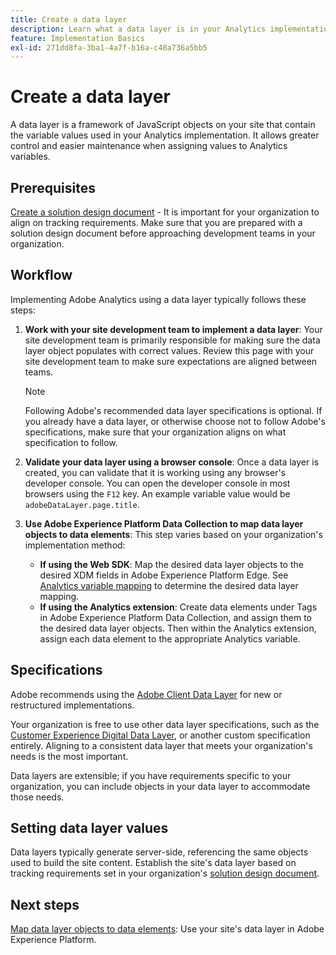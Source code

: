 ```yaml
---
title: Create a data layer
description: Learn what a data layer is in your Analytics implementation, and how it can be used to map variables in Adobe Analytics.
feature: Implementation Basics
exl-id: 271dd8fa-3ba1-4a7f-b16a-c48a736a5bb5
---
```

# Create a data layer

A data layer is a framework of JavaScript objects on your site that contain the variable values used in your Analytics implementation. It allows greater control and easier maintenance when assigning values to Analytics variables.

## Prerequisites

[Create a solution design document](solution-design.md) - It is important for your organization to align on tracking requirements. Make sure that you are prepared with a solution design document before approaching development teams in your organization.

## Workflow

Implementing Adobe Analytics using a data layer typically follows these steps:

1. **Work with your site development team to implement a data layer**: Your site development team is primarily responsible for making sure the data layer object populates with correct values. Review this page with your site development team to make sure expectations are aligned between teams.

   >[!NOTE]
   >
   >Following Adobe's recommended data layer specifications is optional. If you already have a data layer, or otherwise choose not to follow Adobe's specifications, make sure that your organization aligns on what specification to follow.

1. **Validate your data layer using a browser console**: Once a data layer is created, you can validate that it is working using any browser's developer console. You can open the developer console in most browsers using the `F12` key. An example variable value would be `adobeDataLayer.page.title`.
1. **Use Adobe Experience Platform Data Collection to map data layer objects to data elements**: This step varies based on your organization's implementation method:
   * **If using the Web SDK**: Map the desired data layer objects to the desired XDM fields in Adobe Experience Platform Edge. See [Analytics variable mapping](../aep-edge/variable-mapping.md) to determine the desired data layer mapping.
   * **If using the Analytics extension**: Create data elements under Tags in Adobe Experience Platform Data Collection, and assign them to the desired data layer objects. Then within the Analytics extension, assign each data element to the appropriate Analytics variable.

## Specifications

Adobe recommends using the [Adobe Client Data Layer](https://github.com/adobe/adobe-client-data-layer/wiki) for new or restructured implementations.

Your organization is free to use other data layer specifications, such as the [Customer Experience Digital Data Layer](https://www.w3.org/2013/12/ceddl-201312.pdf), or another custom specification entirely. Aligning to a consistent data layer that meets your organization's needs is the most important.

Data layers are extensible; if you have requirements specific to your organization, you can include objects in your data layer to accommodate those needs.

## Setting data layer values

Data layers typically generate server-side, referencing the same objects used to build the site content. Establish the site's data layer based on tracking requirements set in your organization's [solution design document](solution-design.md).

## Next steps

[Map data layer objects to data elements](../launch/layer-to-elements.md): Use your site's data layer in Adobe Experience Platform.
